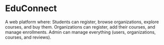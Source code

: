 # EduConnect
A web platform where:  Students can register, browse organizations, explore courses, and buy them.  Organizations can register, add their courses, and manage enrollments.  Admin can manage everything (users, organizations, courses, and reviews).
